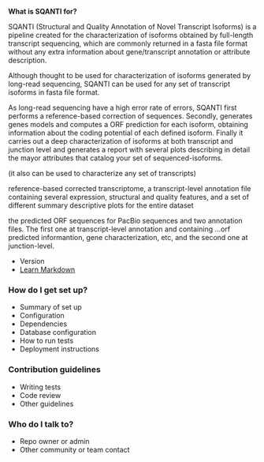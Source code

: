 **What is SQANTI for?**

SQANTI (Structural and Quality Annotation of Novel Transcript Isoforms) is a pipeline created for the characterization of isoforms obtained by full-length transcript sequencing, which are commonly returned in a fasta file format without any extra information about gene/transcript annotation or attribute description.

Although thought to be used for characterization of isoforms generated by long-read sequencing, SQANTI can be used for any set of transcript isoforms in fasta file format.

As long-read sequencing have a high error rate of errors, SQANTI first performs a reference-based correction of sequences. Secondly, generates genes models and computes a ORF prediction for each isoform, obtaining information about the coding potential of each defined isoform. Finally it carries out a deep characterization of isoforms at both transcript and junction level and generates a report with several plots describing in detail the mayor attributes that catalog your set of sequenced-isoforms.





 (it also can be used to characterize any set of transcripts)


 reference-based corrected transcriptome, a transcript-level annotation file containing several expression, structural and quality features, and a set of different summary descriptive plots for the entire dataset 

the predicted ORF sequences for PacBio sequences and two annotation files. The first one at transcript-level annotation and containing …orf predicted informantion, gene characterization, etc, and the second one at junction-level.

* Version
* [Learn Markdown](https://bitbucket.org/tutorials/markdowndemo)

### How do I get set up? ###

* Summary of set up
* Configuration
* Dependencies
* Database configuration
* How to run tests
* Deployment instructions

### Contribution guidelines ###

* Writing tests
* Code review
* Other guidelines

### Who do I talk to? ###

* Repo owner or admin
* Other community or team contact